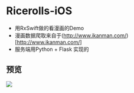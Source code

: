 # Ricerolls-iOS

- 用RxSwift做的看漫画的Demo
- 漫画数据爬取来自于(http://www.ikanman.com/)[http://www.ikanman.com/]
- 服务端用Python + Flask 实现的

## 预览

![](http://ww1.sinaimg.cn/large/73f7922fgw1f7k0k6miacg20af0j5npj.gif)
